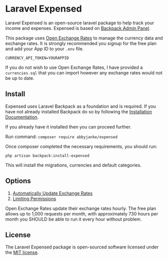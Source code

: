 # Laravel Expensed

Laravel Expensed is an open-source laravel package to help track your income and expenses. Expensed is based on [Backpack Admin Panel](https://backpackforlaravel.com).

This package uses [Open Exchange Rates](https://openexchangerates.org) to manage the currency data and exchange rates. It is strongly recommended you signup for the free plan and add your App ID to your `.env` file.

`CURRENCY_API_TOKEN=YOURAPPID`

If you do not wish to use Open Exchange Rates, I have provided a `currencies.sql` that you can import however any exchange rates would not be up to date.

## Install

Expensed uses Laravel Backpack as a foundation and is required. If you have not already installed Backpack do so by following the [Installation Documentation](https://backpackforlaravel.com/docs/4.0/installation).

If you already have it installed then you can proceed further.

Run command:
`composer require abbyjanke/expensed`

Once composer completed the necessary requirements, you should run:

`php artisan backpack:install-expensed`

This will install the migrations, currencies and default categories.

## Options
1. [Automatically Update Exchange Rates](https://github.com/AbbyJanke/expensed/wiki/Automatically-Update-Currency-Exchange-Rates)
2. [Limiting Permissions](https://github.com/AbbyJanke/expensed/wiki/Limit-Permissions)

Open Exchange Rates update their exchange rates hourly. The free plan allows up to 1,000 requests per month, with approximately 730 hours per month you SHOULD be able to run it every hour without problem.

## License

The Laravel Expensed package is open-sourced software licensed under the [MIT license](https://opensource.org/licenses/MIT).
